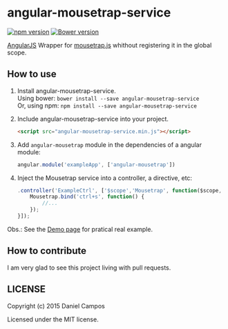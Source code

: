 angular-mousetrap-service
=========================
[![npm version](https://badge.fury.io/js/angular-mousetrap-service.svg)](http://badge.fury.io/js/angular-mousetrap-service)
[![Bower version](https://badge.fury.io/bo/angular-mousetrap-service.svg)](http://badge.fury.io/bo/angular-mousetrap-service)

[AngularJS](https://angularjs.org) Wrapper for [mousetrap.js](http://craig.is/killing/mice) whithout registering it in the global scope.


How to use
----------

1. Install angular-mousetrap-service.  
Using bower: `bower install --save angular-mousetrap-service`  
Or, using npm: `npm install --save angular-mousetrap-service`

2. Include angular-mousetrap-service into your project.
	```HTML
	<script src="angular-mousetrap-service.min.js"></script>
	```

3. Add ```angular-mousetrap``` module in the dependencies of a angular module:
	```JavaScript
	angular.module('exampleApp', ['angular-mousetrap'])
	```

4. Inject the Mousetrap service into a controller, a directive, etc:
	```JavaScript
	.controller('ExampleCtrl', ['$scope','Mousetrap', function($scope, Mousetrap){
		Mousetrap.bind('ctrl+s', function() {
			//...
		});
	}]);
	```

Obs.: See the [Demo page](http://the-darc.github.io/angular-mousetrap/) for pratical real example.

How to contribute
-----------------

I am very glad to see this project living with pull requests.

LICENSE
-------

Copyright (c) 2015 Daniel Campos

Licensed under the MIT license.
